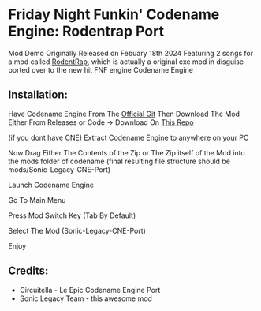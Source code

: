 # Friday Night Funkin' Codename Engine: Rodentrap Port
Mod Demo Originally Released on Febuary 18th 2024 Featuring 2 songs for a mod called [RodentRap](https://gamejolt.com/games/rodentrap/856711), which is actually a original exe mod in disguise ported over to the new hit FNF engine Codename Engine
## Installation:
Have Codename Engine From The [Official Git](https://github.com/CodenameCrew/CodenameEngine)
Then Download The Mod Either From Releases or Code -> Download On [This Repo](https://github.com/Circuitella/Sonic-Legacy-CNE-Port)

(if you dont have CNE) Extract Codename Engine to anywhere on your PC

Now Drag Either The Contents of the Zip or The Zip itself of the Mod into the mods folder of codename (final resulting file structure should be mods/Sonic-Legacy-CNE-Port)

Launch Codename Engine

Go To Main Menu

Press Mod Switch Key (Tab By Default)

Select The Mod (Sonic-Legacy-CNE-Port)

Enjoy

## Credits:
* Circuitella - Le Epic Codename Engine Port
* Sonic Legacy Team - this awesome mod

